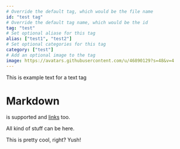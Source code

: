 ```yaml
---
# Override the default tag, which would be the file name
id: "test tag"
# Override the default tag name, which would be the id
tag: "test"
# Set optional aliase for this tag
alias: ["test1", "test2"]
# Set optional categories for this tag
category: ["test"]
# Add an optional image to the tag
image: https://avatars.githubusercontent.com/u/46890129?s=48&v=4
---
```


This is example text for a text tag

# Markdown
is supported and [links](https://github.com/rainbowdashlabs/krile-tags) too.

All kind of stuff can be here.

This is pretty cool, right? Yush!

